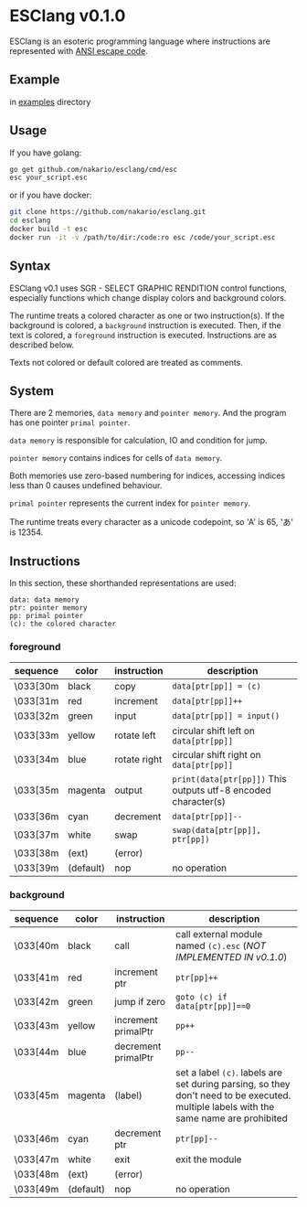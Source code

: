 # ESClang v0.1.0

ESClang is an esoteric programming language where instructions are represented with [ANSI escape code](https://en.wikipedia.org/wiki/ANSI_escape_code).

## Example

in [examples](/examples) directory

## Usage

If you have golang:
```sh
go get github.com/nakario/esclang/cmd/esc
esc your_script.esc
```

or if you have docker:
```sh
git clone https://github.com/nakario/esclang.git
cd esclang
docker build -t esc
docker run -it -v /path/to/dir:/code:ro esc /code/your_script.esc
```

## Syntax

ESClang v0.1 uses SGR - SELECT GRAPHIC RENDITION control functions, especially functions which change display colors and background colors.

The runtime treats a colored character as one or two instruction(s). If the background is colored, a `background` instruction is executed. Then, if the text is colored, a `foreground` instruction is executed. Instructions are as described below.

Texts not colored or default colored are treated as comments.

## System

There are 2 memories, `data memory` and `pointer memory`. And the program has one pointer `primal pointer`.

`data memory` is responsible for calculation, IO and condition for jump.

`pointer memory` contains indices for cells of `data memory`.

Both memories use zero-based numbering for indices, accessing indices less than 0 causes undefined behaviour.

`primal pointer` represents the current index for `pointer memory`.

The runtime treats every character as a unicode codepoint, so 'A' is 65, 'あ' is 12354.

## Instructions

In this section, these shorthanded representations are used:
```
data: data memory
ptr: pointer memory
pp: primal pointer
(c): the colored character
```

### foreground

| sequence | color     | instruction  | description |
| -------- | --------- | ------------ | ----------- |
| \033[30m | black     | copy         | `data[ptr[pp]] = (c)` |
| \033[31m | red       | increment    | `data[ptr[pp]]++` |
| \033[32m | green     | input        | `data[ptr[pp]] = input()` |
| \033[33m | yellow    | rotate left  | circular shift left on `data[ptr[pp]]` |
| \033[34m | blue      | rotate right | circular shift right on `data[ptr[pp]]` |
| \033[35m | magenta   | output       | `print(data[ptr[pp]])` This outputs utf-8 encoded character(s) |
| \033[36m | cyan      | decrement    | `data[ptr[pp]]--` |
| \033[37m | white     | swap         | `swap(data[ptr[pp]], ptr[pp])` |
| \033[38m | (ext)     | (error)      |  |
| \033[39m | (default) | nop          | no operation |

### background

| sequence | color     | instruction         | description |
| -------- | --------- | ------------------- | ----------- |
| \033[40m | black     | call                | call external module named `(c).esc` (*NOT IMPLEMENTED IN v0.1.0*) |
| \033[41m | red       | increment ptr       | `ptr[pp]++` |
| \033[42m | green     | jump if zero        | `goto (c) if data[ptr[pp]]==0` |
| \033[43m | yellow    | increment primalPtr | `pp++` |
| \033[44m | blue      | decrement primalPtr | `pp--` |
| \033[45m | magenta   | (label)             | set a label `(c)`. labels are set during parsing, so they don't need to be executed. multiple labels with the same name are prohibited |
| \033[46m | cyan      | decrement ptr       | `ptr[pp]--` |
| \033[47m | white     | exit                | exit the module |
| \033[48m | (ext)     | (error)             |  |
| \033[49m | (default) | nop                 | no operation |
